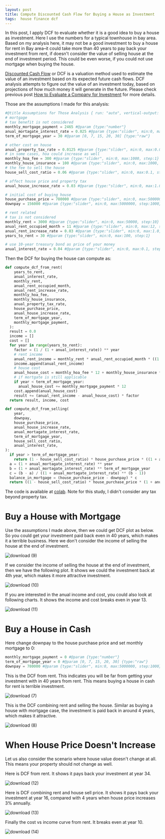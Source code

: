 ```yaml
---
layout: post
title: Compute Discounted Cash Flow for Buying a House as Investment
tags:  house finance dcf
---
```

In this post, I apply DCF to evaluate whether it is a good idea to buy a house as investment. Here I use the numbers for a typical townhouse in bay area. Based on my analysis here, it may not be a good investment to buy a house for rent in Bay area–it could take more than 40 years to pay back your investment from rent, if doesn't consider the value of selling house at the end of investment period. This could be even worse, if you could not use mortgage when buying the house.

[Discounted Cash Flow](https://www.investopedia.com/terms/d/dcf.asp) or DCF is a valuation method used to estimate the value of an investment based on its expected future cash flows. DCF analysis attempts to figure out the value of an investment today, based on projections of how much money it will generate in the future. Please check previous post [How to Evaluate a Company for Investment](https://zhangtemplar.github.io/how-to-evaluate-company/) for more details.

Those are the assumptions I made for this analysis:

```python
#@title Assumptions for Those Analysis { run: "auto", vertical-output: true }
# mortgage
# tax benefit is not considered
monthly_mortgage_payment = 2465 #@param {type:"number"}
anual_mortagate_interest_rate = 0.025 #@param {type:"slider", min:0, max:0.1, step:0.001}
term_of_mortgage_year = 30 #@param [0, 7, 15, 20, 30] {type:"raw"}

# other cost on house
anual_property_tax_rate = 0.0125 #@param {type:"slider", min:0, max:0.05, step:0.001}
# in some cases, hoa could increase as well
monthly_hoa_fee = 300 #@param {type:"slider", min:0, max:1000, step:1}
monthly_house_insurance = 100 #@param {type:"slider", min:0, max:1000, step:1}
# the fee to sell the house
house_sell_cost_ratio = 0.06 #@param {type:"slider", min:0, max:0.1, step:0.001}

# affect house price and property tax
anual_house_increase_rate = 0.03 #@param {type:"slider", min:0, max:1.0, step:0.001}

# initial cost of buying house
house_purchase_price = 780000 #@param {type:"slider", min:0, max:5000000, step:100}
downpay = 156000 #@param {type:"slider", min:0, max:5000000, step:1000}

# rent related
# tax is not considered
monthly_rent = 3000 #@param {type:"slider", min:0, max:50000, step:10}
anual_rent_occupied_month = 11 #@param {type:"slider", min:0, max:12, step:1}
anual_rent_increase_rate = 0.03 #@param {type:"slider", min:0, max:1.0, step:0.001}
years_to_rent = 30 #@param {type:"slider", min:0, max:100, step:1}

# use 10-year treasury bond as price of your money
anual_interest_rate = 0.04 #@param {type:"slider", min:0, max:0.1, step:0.001}
```

Then the DCF for buying the house can compute as:

```python
def compute_dcf_from_rent(
    years_to_rent,
    anual_interest_rate,
    monthly_rent,
    anual_rent_occupied_month,
    anual_rent_increase_rate,
    monthly_hoa_fee,
    monthly_house_insurance,
    anual_property_tax_rate,
    house_purchase_price,
    anual_house_increase_rate,
    term_of_mortgage_year,
    monthly_mortgage_payment,
  ):
  result = 0.0
  income = []
  cost = []
  for year in range(years_to_rent):
    factor = (1 / (1 + anual_interest_rate)) ** year
    # rent income
    anual_rent_income = monthly_rent * anual_rent_occupied_month * ((1 + anual_rent_increase_rate) ** year)
    income.append(anual_rent_income)
    # house cost
    anual_house_cost = monthly_hoa_fee * 12 + monthly_house_insurance * 12 + anual_property_tax_rate * house_purchase_price * ((1 + anual_house_increase_rate) ** year)
    # if mortgate is still applicable
    if year < term_of_mortgage_year:
      anual_house_cost += monthly_mortgage_payment * 12
    cost.append(anual_house_cost)
    result += (anual_rent_income - anual_house_cost) * factor
  return result, income, cost

def compute_dcf_from_selling(
    year,
    downpay,
    house_purchase_price,
    anual_house_increase_rate,
    anual_mortagate_interest_rate,
    term_of_mortgage_year,
    house_sell_cost_ratio,
    anual_interest_rate,
):
  if year > term_of_mortgage_year:
    return (1 - house_sell_cost_ratio) * house_purchase_price * ((1 + anual_house_increase_rate) ** year) / ((1 + anual_interest_rate) ** year)
  a = (1 + anual_mortagate_interest_rate) ** year
  b = (1 + anual_mortagate_interest_rate) ** term_of_mortgage_year
  c = (b - a) / ((1 + anual_mortagate_interest_rate) ** (b - 1))
  balance_in_mortgage = (house_purchase_price - downpay) * c
  return ((1 - house_sell_cost_ratio) * house_purchase_price * (1 + anual_house_increase_rate) ** year - balance_in_mortgage) / ((1 + anual_interest_rate) ** year)
```

The code is available at [colab](https://colab.research.google.com/drive/1a8pMDIUb7kYzFcyiXbk4MK-cBsfeD82J?usp=sharing). Note for this study, I didn't consider any tax beyond property tax.

# Buy a House with Mortgage

Use the assumptions I made above, then we could get DCF plot as below. So you could get your investment paid back even in 40 years, which makes it a terrible business. Here we don't consider the income of selling the house at the end of investment.

![download (9)](https://raw.githubusercontent.com/zhangtemplar/zhangtemplar.github.io/master/uPic/2021_03_21_11_21_43_2021_03_21_11_21_40_download%20(9).png)

If we consider the income of selling the house at the end of investment, then we have the following plot. It shows we could the investment back at 4th year, which makes it more attractive investment.

![download (10)](https://raw.githubusercontent.com/zhangtemplar/zhangtemplar.github.io/master/uPic/2021_03_21_11_22_07_2021_03_21_11_22_05_download%20(10).png)

If you are interested in the anual income and cost, you could also look at following charts. It shows the income and cost breaks even in year 13.

![download (11)](https://raw.githubusercontent.com/zhangtemplar/zhangtemplar.github.io/master/uPic/2021_03_21_11_22_23_2021_03_21_11_22_18_download%20(11).png)

# Buy a House in Cash

Here change downpay to the house purchase price and set monthly mortgage to 0:

```python
monthly_mortgage_payment = 0 #@param {type:"number"}
term_of_mortgage_year = 0 #@param [0, 7, 15, 20, 30] {type:"raw"}
downpay = 780000 #@param {type:"slider", min:0, max:5000000, step:1000}
```

This is the DCF from rent. This indicates you will be far from getting your investment with in 40 years from rent. This means buying a house in cash for rent is terrible investment.

![download (7)](https://raw.githubusercontent.com/zhangtemplar/zhangtemplar.github.io/master/uPic/2021_03_21_11_09_03_download%20(7).png)

This is the DCF combining rent and selling the house. Similar as buying a house with mortgage case, the investment is paid back in around 4 years, which makes it attractive.

![download (8)](https://raw.githubusercontent.com/zhangtemplar/zhangtemplar.github.io/master/uPic/2021_03_21_11_10_50_2021_03_21_11_10_48_download%20(8).png)

# When House Price Doesn't Increase

Let us also consider the scenario where house value doesn't change at all. This means your property should not change as well.

Here is DCF from rent. It shows it pays back your investment at year 34.

![download (12)](https://raw.githubusercontent.com/zhangtemplar/zhangtemplar.github.io/master/uPic/2021_03_21_11_27_54_2021_03_21_11_27_51_download%20(12).png)

Here is DCF combining rent and house sell price. It shows it pays back your investment at year 16, compared with 4 years when house price increases 3% annually.

![download (13)](https://raw.githubusercontent.com/zhangtemplar/zhangtemplar.github.io/master/uPic/2021_03_21_11_28_41_2021_03_21_11_28_39_download%20(13).png)

Finally the cost vs income curve from rent. It breaks even at year 10.

![download (14)](https://raw.githubusercontent.com/zhangtemplar/zhangtemplar.github.io/master/uPic/2021_03_21_11_29_46_2021_03_21_11_29_43_download%20(14).png)


